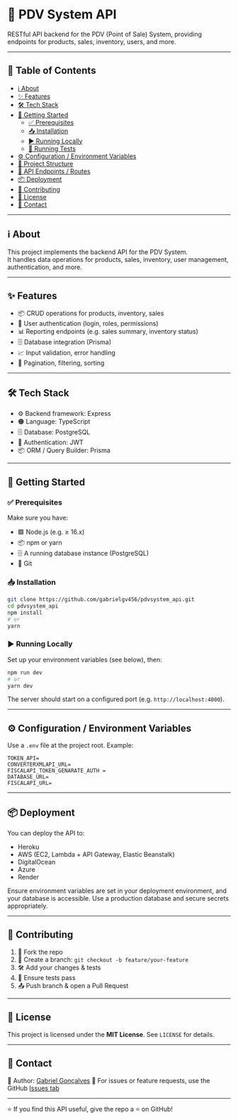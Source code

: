 # 🔌 PDV System API

RESTful API backend for the PDV (Point of Sale) System, providing endpoints for products, sales, inventory, users, and more.

---

## 📑 Table of Contents

- [ℹ️ About](#ℹ️-about)  
- [✨ Features](#✨-features)  
- [🛠 Tech Stack](#🛠-tech-stack)  
- [🚀 Getting Started](#🚀-getting-started)  
  - [✅ Prerequisites](#✅-prerequisites)  
  - [📥 Installation](#📥-installation)  
  - [▶️ Running Locally](#▶️-running-locally)  
  - [🧪 Running Tests](#🧪-running-tests)  
- [⚙️ Configuration / Environment Variables](#⚙️-configuration--environment-variables)  
- [📂 Project Structure](#📂-project-structure)  
- [🧩 API Endpoints / Routes](#🧩-api-endpoints--routes)  
- [📦 Deployment](#📦-deployment)  
- [🤝 Contributing](#🤝-contributing)  
- [📜 License](#📜-license)  
- [📧 Contact](#📧-contact)  

---

## ℹ️ About

This project implements the backend API for the PDV System.  
It handles data operations for products, sales, inventory, user management, authentication, and more.

---

## ✨ Features

- 📦 CRUD operations for products, inventory, sales  
- 🔐 User authentication (login, roles, permissions)  
- 📊 Reporting endpoints (e.g. sales summary, inventory status)  
- 🗄️ Database integration (Prisma)  
- 📈 Input validation, error handling  
- 🔁 Pagination, filtering, sorting  

---

## 🛠 Tech Stack

- ⚙️ Backend framework: Express  
- 🟠 Language:  TypeScript  
- 🗄️ Database: PostgreSQL  
- 🔐 Authentication: JWT  
- 📦 ORM / Query Builder: Prisma

---

## 🚀 Getting Started

### ✅ Prerequisites

Make sure you have:

- 🟩 Node.js (e.g. ≥ 16.x)  
- 📦 npm or yarn  
- 🗄️ A running database instance (PostgreSQL)  
- 🔑 Git  

### 📥 Installation

```bash
git clone https://github.com/gabrielgv456/pdvsystem_api.git
cd pdvsystem_api
npm install
# or
yarn
````

### ▶️ Running Locally

Set up your environment variables (see below), then:

```bash
npm run dev
# or
yarn dev
```

The server should start on a configured port (e.g. `http://localhost:4000`).

---

## ⚙️ Configuration / Environment Variables

Use a `.env` file at the project root. Example:

```dotenv
TOKEN_API=
CONVERTERXMLAPI_URL=
FISCALAPI_TOKEN_GENARATE_AUTH = 
DATABASE_URL=
FISCALAPI_URL=
```
---

## 📦 Deployment

You can deploy the API to:

* Heroku
* AWS (EC2, Lambda + API Gateway, Elastic Beanstalk)
* DigitalOcean
* Azure
* Render

Ensure environment variables are set in your deployment environment, and your database is accessible. Use a production database and secure secrets appropriately.

---

## 🤝 Contributing

1. 🍴 Fork the repo
2. 🌱 Create a branch: `git checkout -b feature/your-feature`
3. 🛠 Add your changes & tests
4. 🧪 Ensure tests pass
5. 📤 Push branch & open a Pull Request

---

## 📜 License

This project is licensed under the **MIT License**. See `LICENSE` for details.

---

## 📧 Contact

👤 Author: [Gabriel Gonçalves](https://github.com/gabrielgv456)
📩 For issues or feature requests, use the GitHub [Issues tab](https://github.com/gabrielgv456/pdvsystem_api/issues)

---

⭐ If you find this API useful, give the repo a ⭐ on GitHub!
